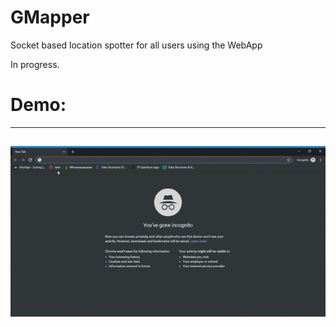 # GMapper
Socket based location spotter for all users using the WebApp

In progress.
# Demo:
---------------------------------------------------------------------------------------------
![](Gmapper.gif)
---------------------------------------------------------------------------------------------
